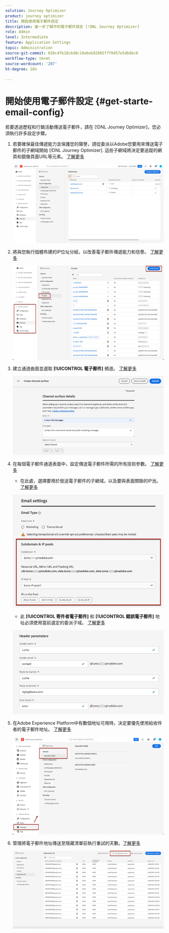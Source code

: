 ```yaml
---
solution: Journey Optimizer
product: journey optimizer
title: 開始使用電子郵件設定
description: 進一步了解中的電子郵件設定 [!DNL Journey Optimizer]
role: Admin
level: Intermediate
feature: Application Settings
topic: Administration
source-git-commit: 020c4fb18cbd0c10a6eb92865f7f0457e5db8bc0
workflow-type: tm+mt
source-wordcount: '207'
ht-degree: 16%

---
```



# 開始使用電子郵件設定 {#get-starte-email-config}

若要透過歷程和行銷活動傳送電子郵件，請在 [!DNL Journey Optimizer]，您必須執行許多設定步驟。

1. 若要確保最佳傳遞能力並保護您的聲譽，請從委派以Adobe您要用來傳送電子郵件的子網域開始 [!DNL Journey Optimizer]. 這些子網域將決定要追蹤的網頁和鏡像頁面URL等元素。 [了解更多](../configuration/about-subdomain-delegation.md)

   ![](../configuration/assets/subdomain-list.png)

1. 將與您執行個體布建的IP位址分組，以改善電子郵件傳遞能力和信譽。 [了解更多](../configuration/ip-pools.md)

   ![](../configuration/assets/ip-pool-create.png)

1. 建立通道曲面並選取 **[!UICONTROL 電子郵件]** 頻道。 [了解更多](../configuration/channel-surfaces.md)


   ![](../configuration/assets/preset-general.png)

1. 在每個電子郵件通道表面中，設定傳送電子郵件所需的所有技術參數。 [了解更多](email-settings.md)

   * 在此處，選擇要用於發送電子郵件的子網域，以及要與表面關聯的IP池。 [了解更多](email-settings.md#subdomains-and-ip-pools)

   ![](assets/preset-subdomain-ip-pool.png)

   * 此 **[!UICONTROL 寄件者電子郵件]** 和 **[!UICONTROL 錯誤電子郵件]** 地址必須使用當前選定的委派子域。 [了解更多](email-settings.md#email-header)

   ![](assets/preset-header.png)

1. 在Adobe Experience Platform中有數個地址可用時，決定要優先使用給收件者的電子郵件地址。 [了解更多](../configuration/primary-email-addresses.md)

   ![](../configuration/assets/primary-address-execution-fields.png)

1. 管理將電子郵件地址傳送至隱藏清單前執行重試的天數。[了解更多](../configuration/manage-suppression-list.md)

   ![](../configuration/assets/suppression-list-edit-retries.png)
